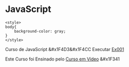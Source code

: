 # JavaScript
    <style>
    body{
        background-color: gray;
    }
    </style>
 Curso de JavaScript &#x1F4D3&#x1F4CC
 Executar <a href="https://ezequiellsantos.github.io/JavaScript/" target="_blank">Ex001</a>

 Este Curso foi Ensinado pelo <a href="https://www.cursoemvideo.com/" target="_blank">Curso em Vídeo</a> &#x1F341
